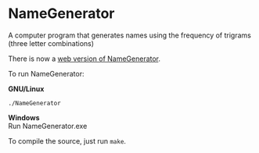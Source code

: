 # NameGenerator
A computer program that generates names using the frequency of trigrams (three letter combinations)

There is now a [web version of NameGenerator](http://pommicket.com/pommicket/NameGenerator.html).

To run NameGenerator:

**GNU/Linux**

```
./NameGenerator
```

**Windows**  
Run NameGenerator.exe

To compile the source, just run `make`.
